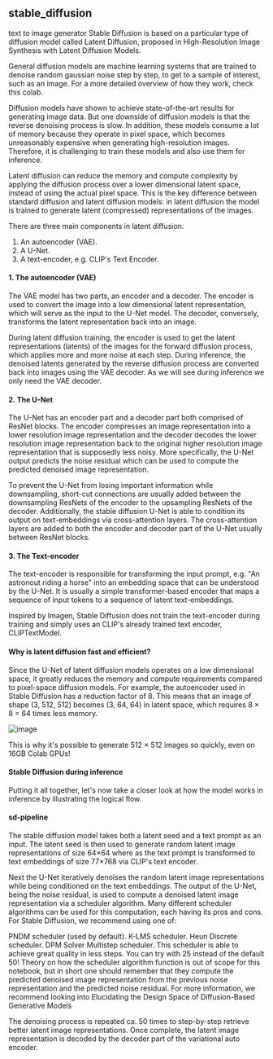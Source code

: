 ## stable_diffusion
text to image generator
Stable Diffusion is based on a particular type of diffusion model called Latent Diffusion, proposed in High-Resolution Image Synthesis with Latent Diffusion Models.

General diffusion models are machine learning systems that are trained to denoise random gaussian noise step by step, to get to a sample of interest, such as an image. For a more detailed overview of how they work, check this colab.

Diffusion models have shown to achieve state-of-the-art results for generating image data. But one downside of diffusion models is that the reverse denoising process is slow. In addition, these models consume a lot of memory because they operate in pixel space, which becomes unreasonably expensive when generating high-resolution images. Therefore, it is challenging to train these models and also use them for inference.


Latent diffusion can reduce the memory and compute complexity by applying the diffusion process over a lower dimensional latent space, instead of using the actual pixel space. This is the key difference between standard diffusion and latent diffusion models: in latent diffusion the model is trained to generate latent (compressed) representations of the images.

There are three main components in latent diffusion.
1. An autoencoder (VAE).
2. A U-Net.
3. A text-encoder, e.g. CLIP's Text Encoder.

#### 1. The autoencoder (VAE)

The VAE model has two parts, an encoder and a decoder. The encoder is used to convert the image into a low dimensional latent representation, which will serve as the input to the U-Net model. The decoder, conversely, transforms the latent representation back into an image.

During latent diffusion training, the encoder is used to get the latent representations (latents) of the images for the forward diffusion process, which applies more and more noise at each step. During inference, the denoised latents generated by the reverse diffusion process are converted back into images using the VAE decoder. As we will see during inference we only need the VAE decoder.

#### 2. The U-Net

The U-Net has an encoder part and a decoder part both comprised of ResNet blocks. The encoder compresses an image representation into a lower resolution image representation and the decoder decodes the lower resolution image representation back to the original higher resolution image representation that is supposedly less noisy. More specifically, the U-Net output predicts the noise residual which can be used to compute the predicted denoised image representation.

To prevent the U-Net from losing important information while downsampling, short-cut connections are usually added between the downsampling ResNets of the encoder to the upsampling ResNets of the decoder. Additionally, the stable diffusion U-Net is able to condition its output on text-embeddings via cross-attention layers. The cross-attention layers are added to both the encoder and decoder part of the U-Net usually between ResNet blocks.

#### 3. The Text-encoder

The text-encoder is responsible for transforming the input prompt, e.g. "An astronout riding a horse" into an embedding space that can be understood by the U-Net. It is usually a simple transformer-based encoder that maps a sequence of input tokens to a sequence of latent text-embeddings.

Inspired by Imagen, Stable Diffusion does not train the text-encoder during training and simply uses an CLIP's already trained text encoder, CLIPTextModel.

#### Why is latent diffusion fast and efficient?

Since the U-Net of latent diffusion models operates on a low dimensional space, it greatly reduces the memory and compute requirements compared to pixel-space diffusion models. For example, the autoencoder used in Stable Diffusion has a reduction factor of 8. This means that an image of shape (3, 512, 512) becomes (3, 64, 64) in latent space, which requires 8 × 8 = 64 times less memory.

![image](https://github.com/user-attachments/assets/bbb35db8-c8c3-4327-a4ec-7df4e9d5a434)




This is why it's possible to generate 512 × 512 images so quickly, even on 16GB Colab GPUs!

#### Stable Diffusion during inference

Putting it all together, let's now take a closer look at how the model works in inference by illustrating the logical flow.

#### sd-pipeline

The stable diffusion model takes both a latent seed and a text prompt as an input. The latent seed is then used to generate random latent image representations of size 64×64 where as the text prompt is transformed to text embeddings of size 77×768 via CLIP's text encoder.

Next the U-Net iteratively denoises the random latent image representations while being conditioned on the text embeddings. The output of the U-Net, being the noise residual, is used to compute a denoised latent image representation via a scheduler algorithm. Many different scheduler algorithms can be used for this computation, each having its pros and cons. For Stable Diffusion, we recommend using one of:

PNDM scheduler (used by default).
K-LMS scheduler.
Heun Discrete scheduler.
DPM Solver Multistep scheduler. This scheduler is able to achieve great quality in less steps. You can try with 25 instead of the default 50!
Theory on how the scheduler algorithm function is out of scope for this notebook, but in short one should remember that they compute the predicted denoised image representation from the previous noise representation and the predicted noise residual. For more information, we recommend looking into Elucidating the Design Space of Diffusion-Based Generative Models

The denoising process is repeated ca. 50 times to step-by-step retrieve better latent image representations. Once complete, the latent image representation is decoded by the decoder part of the variational auto encoder.

